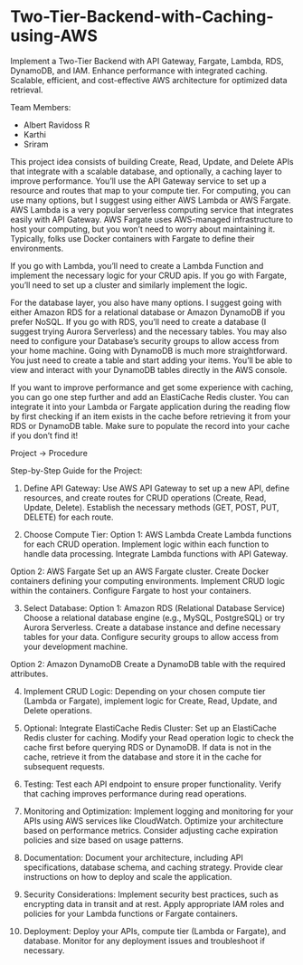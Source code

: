 # Two-Tier-Backend-with-Caching-using-AWS
Implement a Two-Tier Backend with API Gateway, Fargate, Lambda, RDS, DynamoDB, and IAM. Enhance performance with integrated caching. Scalable, efficient, and cost-effective AWS architecture for optimized data retrieval.

Team Members:
  - Albert Ravidoss R
  - Karthi
  - Sriram

This project idea consists of building Create, Read, Update, and Delete APIs that integrate
with a scalable database, and optionally, a caching layer to improve performance. You’ll use
the API Gateway service to set up a resource and routes that map to your compute tier.
For computing, you can use many options, but I suggest using either AWS Lambda or AWS
Fargate. AWS Lambda is a very popular serverless computing service that integrates easily
with API Gateway. AWS Fargate uses AWS-managed infrastructure to host your computing,
but you won’t need to worry about maintaining it. Typically, folks use Docker containers
with Fargate to define their environments.

If you go with Lambda, you’ll need to create a Lambda Function and implement the
necessary logic for your CRUD apis. If you go with Fargate, you’ll need to set up a cluster
and similarly implement the logic.

For the database layer, you also have many options. I suggest going with either Amazon RDS
for a relational database or Amazon DynamoDB if you prefer NoSQL. If you go with RDS,
you’ll need to create a database (I suggest trying Aurora Serverless) and the necessary
tables. You may also need to configure your Database’s security groups to allow access
from your home machine. Going with DynamoDB is much more straightforward. You just
need to create a table and start adding your items. You’ll be able to view and interact with
your DynamoDB tables directly in the AWS console.

If you want to improve performance and get some experience with caching, you can go one
step further and add an ElastiCache Redis cluster. You can integrate it into your Lambda or
Fargate application during the reading flow by first checking if an item exists in the cache
before retrieving it from your RDS or DynamoDB table. Make sure to populate the record
into your cache if you don’t find it!

Project -> Procedure

Step-by-Step Guide for the Project:

1. Define API Gateway:
  Use AWS API Gateway to set up a new API, define resources, and create routes for CRUD operations (Create, Read, Update, Delete).
  Establish the necessary methods (GET, POST, PUT, DELETE) for each route.

2. Choose Compute Tier:
  Option 1: AWS Lambda
  Create Lambda functions for each CRUD operation.
  Implement logic within each function to handle data processing.
  Integrate Lambda functions with API Gateway.

  Option 2: AWS Fargate
  Set up an AWS Fargate cluster.
  Create Docker containers defining your computing environments.
  Implement CRUD logic within the containers.
  Configure Fargate to host your containers.

3. Select Database:
  Option 1: Amazon RDS (Relational Database Service)
  Choose a relational database engine (e.g., MySQL, PostgreSQL) or try Aurora Serverless.
  Create a database instance and define necessary tables for your data.
  Configure security groups to allow access from your development machine.

  Option 2: Amazon DynamoDB
  Create a DynamoDB table with the required attributes.

4. Implement CRUD Logic:
  Depending on your chosen compute tier (Lambda or Fargate), implement logic for Create, Read, Update, and Delete operations.

5. Optional: Integrate ElastiCache Redis Cluster:
  Set up an ElastiCache Redis cluster for caching.
  Modify your Read operation logic to check the cache first before querying RDS or DynamoDB.
  If data is not in the cache, retrieve it from the database and store it in the cache for subsequent requests.

6. Testing:
  Test each API endpoint to ensure proper functionality.
  Verify that caching improves performance during read operations.

7. Monitoring and Optimization:
  Implement logging and monitoring for your APIs using AWS services like CloudWatch.
  Optimize your architecture based on performance metrics.
  Consider adjusting cache expiration policies and size based on usage patterns.

8. Documentation:
  Document your architecture, including API specifications, database schema, and caching strategy.
  Provide clear instructions on how to deploy and scale the application.

9. Security Considerations:
  Implement security best practices, such as encrypting data in transit and at rest.
  Apply appropriate IAM roles and policies for your Lambda functions or Fargate containers.

10. Deployment:
  Deploy your APIs, compute tier (Lambda or Fargate), and database.
  Monitor for any deployment issues and troubleshoot if necessary.
